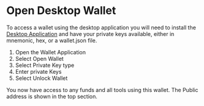 # Open Desktop Wallet

To access a wallet using the desktop application you will need to install the [Desktop Application]() and have your private keys available, either in mnemonic, hex, or a wallet.json file.

1. Open the Wallet Application
2. Select Open Wallet
3. Select Private Key type
4. Enter private Keys
5. Select Unlock Wallet

You now have access to any funds and all tools using this wallet. The Public address is shown in the top section. 

